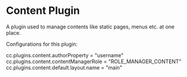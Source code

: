 # Content Plugin

A plugin used to manage contents like static pages, menus etc. at one place.

Configurations for this plugin:

cc.plugins.content.authorProperty = "username"
cc.plugins.content.contentManagerRole = "ROLE_MANAGER_CONTENT"
cc.plugins.content.default.layout.name = "main"
